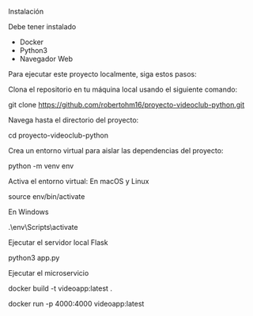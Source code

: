 Instalación

Debe tener instalado
- Docker
- Python3
- Navegador Web

Para ejecutar este proyecto localmente, siga estos pasos:

Clona el repositorio en tu máquina local usando el siguiente comando:

git clone https://github.com/robertohm16/proyecto-videoclub-python.git

Navega hasta el directorio del proyecto:

cd proyecto-videoclub-python

Crea un entorno virtual para aislar las dependencias del proyecto:

python -m venv env

Activa el entorno virtual:
En macOS y Linux
  
  source env/bin/activate
  
En Windows
  
  .\env\Scripts\activate

Ejecutar el servidor local Flask

python3 app.py

Ejecutar el microservicio

docker build -t videoapp:latest .

docker run -p 4000:4000 videoapp:latest

